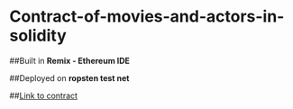 # Contract-of-movies-and-actors-in-solidity

##Built in **Remix - Ethereum IDE** 

##Deployed on **ropsten test net** 

##[Link to contract](https://ropsten.etherscan.io/address/0x40da9dade7c97816f5a621646f616b5631e3c895) 

   
   
